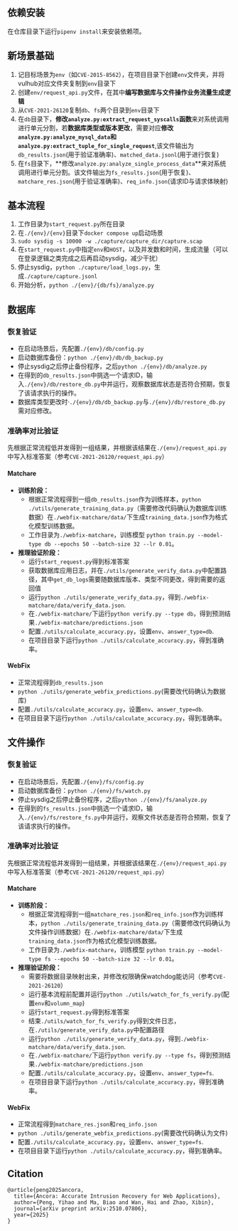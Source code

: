 ## 依赖安装

在仓库目录下运行`pipenv install`来安装依赖项。

## 新场景基础

1. 记目标场景为`env`（如`CVE-2015-8562`），在项目目录下创建`env`文件夹，并将vulhub对应文件夹复制到`env`目录下
2. 创建`env/request_api.py`文件，在其中**编写数据库与文件操作业务流量生成逻辑**
3. 从`CVE-2021-26120`复制`db`、`fs`两个目录到`env`目录下
4. 在`db`目录下，**修改`analyze.py:extract_request_syscalls`函数**来对系统调用进行单元分割，若**数据库类型或版本更改**，需要对应**修改`analyze.py:analyze_mysql_data`和`analyze.py:extract_tuple_for_single_request`**,该文件输出为`db_results.json`(用于验证准确率)、`matched_data.jsonl`(用于进行恢复)
5. 在`fs`目录下，**修改`analyze.py:analyze_single_process_data`**来对系统调用进行单元分割。该文件输出为`fs_results.json`(用于恢复)、`matchare_res.json`(用于验证准确率)、`req_info.json`(请求ID与请求体映射)

## 基本流程

1. 工作目录为`start_request.py`所在目录
2. 在`./{env}/{env}`目录下`docker compose up`启动场景
3. `sudo sysdig -s 10000 -w ./capture/capture_dir/capture.scap`
4. 在`start_request.py`中指定`env`和`HOST`，以及并发数和时间，生成流量（可以在登录逻辑之类完成之后再启动sysdig，减少干扰）
5. 停止sysdig，`python ./capture/load_logs.py`，生成`./capture/capture.jsonl`
6. 开始分析，`python ./{env}/{db/fs}/analyze.py`

## 数据库

### 恢复验证

- 在启动场景后，先配置`./{env}/db/config.py`
- 启动数据库备份：`python ./{env}/db/db_backup.py`
- 停止sysdig之后停止备份程序，之后`python ./{env}/db/analyze.py`
- 在得到的`db_results.json`中挑选一个请求ID，输入`./{env}/db/restore_db.py`中并运行，观察数据库状态是否符合预期，恢复了该请求执行的操作。
- 数据库类型更改时·`./{env}/db/db_backup.py`与`./{env}/db/restore_db.py`需对应修改。

### 准确率对比验证

先根据正常流程低并发得到一组结果，并根据该结果在`./{env}/request_api.py`中写入标准答案（参考`CVE-2021-26120/request_api.py`）

#### Matchare

- **训练阶段：**
  - 根据正常流程得到一组`db_results.json`作为训练样本，`python ./utils/generate_training_data.py`（需要修改代码确认为数据库训练数据）在`./webfix-matchare/data/`下生成`training_data.json`作为格式化模型训练数据。
  - 工作目录为`./webfix-matchare`，训练模型 `python train.py --model-type db --epochs 50 --batch-size 32 --lr 0.01`。
- **推理验证阶段：**
  - 运行`start_request.py`得到标准答案
  - 获取数据库应用日志，并在`./utils/generate_verify_data.py`中配置路径，其中`get_db_logs`需要随数据库版本、类型不同更改，得到需要的返回值
  - 运行`python ./utils/generate_verify_data.py`，得到`./webfix-matchare/data/verify_data.json`.
  - 在`./webfix-matchare/`下运行`python verify.py --type db`，得到预测结果`./webfix-matchare/predictions.json`
  - 配置`./utils/calculate_accuracy.py`，设置`env`、`answer_type=db`.
  - 在项目目录下运行`python ./utils/calculate_accuracy.py`，得到准确率。

#### WebFix

- 正常流程得到`db_results.json`
- `python ./utils/generate_webfix_predictions.py`(需要改代码确认为数据库)
- 配置`./utils/calculate_accuracy.py`，设置`env`、`answer_type=db`.
- 在项目目录下运行`python ./utils/calculate_accuracy.py`，得到准确率。

## 文件操作

### 恢复验证

- 在启动场景后，先配置`./{env}/fs/config.py`
- 启动数据库备份：`python ./{env}/fs/watch.py`
- 停止sysdig之后停止备份程序，之后`python ./{env}/fs/analyze.py`
- 在得到的`fs_results.json`中挑选一个请求ID，输入`./{env}/fs/restore_fs.py`中并运行，观察文件状态是否符合预期，恢复了该请求执行的操作。

### 准确率对比验证

先根据正常流程低并发得到一组结果，并根据该结果在`./{env}/request_api.py`中写入标准答案（参考`CVE-2021-26120/request_api.py`）

#### Matchare

- **训练阶段：**
  - 根据正常流程得到一组`matchare_res.json`和`req_info.json`作为训练样本，`python ./utils/generate_training_data.py`（需要修改代码确认为文件操作训练数据）在`./webfix-matchare/data/`下生成`training_data.json`作为格式化模型训练数据。
  - 工作目录为`./webfix-matchare`，训练模型 `python train.py --model-type fs --epochs 50 --batch-size 32 --lr 0.01`。
- **推理验证阶段：**
  - 需要将数据目录映射出来，并修改权限确保watchdog能访问（参考`CVE-2021-26120`）
  - 运行基本流程前配置并运行`python ./utils/watch_for_fs_verify.py`(配置`env`和`volumn_map`)
  - 运行`start_request.py`得到标准答案
  - 结束`./utils/watch_for_fs_verify.py`得到文件日志，在`./utils/generate_verify_data.py`中配置路径
  - 运行`python ./utils/generate_verify_data.py`，得到`./webfix-matchare/data/verify_data.json`.
  - 在`./webfix-matchare/`下运行`python verify.py --type fs`，得到预测结果`./webfix-matchare/predictions.json`
  - 配置`./utils/calculate_accuracy.py`，设置`env`、`answer_type=fs`.
  - 在项目目录下运行`python ./utils/calculate_accuracy.py`，得到准确率。

#### WebFix

- 正常流程得到`matchare_res.json`和`req_info.json`
- `python ./utils/generate_webfix_predictions.py`(需要改代码确认为文件)
- 配置`./utils/calculate_accuracy.py`，设置`env`、`answer_type=fs`.
- 在项目目录下运行`python ./utils/calculate_accuracy.py`，得到准确率。

## Citation

```
@article{peng2025ancora,
  title={Ancora: Accurate Intrusion Recovery for Web Applications},
  author={Peng, Yihao and Ma, Biao and Wan, Hai and Zhao, Xibin},
  journal={arXiv preprint arXiv:2510.07806},
  year={2025}
}
```
